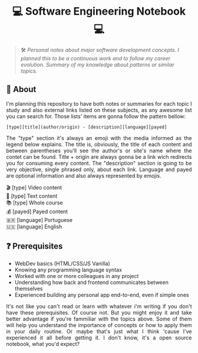 # <h1 align="center"> 💻 Software Engineering Notebook 💻 </h1>

> 🛠️ _Personal notes about major software development concepts. I planned this to be a continuous work and to follow my career evolution. Summary of my knowledge about patterns or similar topics._

## :pushpin: About

<p align="justify">
I'm planning this repository to have both notes or summaries for each topic I study and also external links listed on these subjects, as any awesome list you can search for. Those lists' items are gonna follow the pattern bellow:
</p>

`[type][title](author/origin) - [description][language][payed]`

<p align="justify">
The "type" section it's always an emoji with the media informed as the legend below explains. The title is, obviously, the title of each content and between parentheses you'll see the author's or site's name where the contet can be found. Title + origin are always gonna be a link wich redirects you for consuming every content. The "description" section is going to be very objective, single phrased only, about each link. Language and payed are optional information and also always represented by emojis.
</p>

:clapper: [type] Video content <br>
:pencil: [type] Text content <br>
📚 [type] Whole course <br>
💰 [payed] Payed content <br>
🇧🇷 [language] Portuguese <br>
🇺🇸 [language] English <br>

## :question: Prerequisites

- WebDev basics (HTML/CSS/JS Vanilla)
- Knowing any programming language syntax
- Worked with one or more colleagues in any project
- Understanding how back and frontend communicates between themselves
- Experienced building any personal app end-to-end, even if simple ones

<p align="justify">
It's not like you can't read or learn with whatever i'm writing if you don't have these prerequisites. Of course not. But you might enjoy it and take better advantage if you're fammiliar with the topics above. Some of them will help you understand the importance of concepts or how to apply them in your daily routine. Or maybe that's just what I think 'cause I've experienced it all before getting it. I don't know, it's a open source notebook, what you'd expect?
</p>
